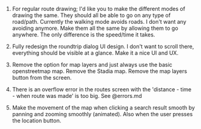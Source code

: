 1. For regular route drawing; I'd like you to make the different modes of drawing the same. They should all be able to go on any type of road/path. Currently the walking mode avoids roads. I don't want any avoiding anymore. Make them all the same by allowing them to go anywhere. The only difference is the speed/time it takes. 

2. Fully redesign the roundtrip dialog UI design. I don't want to scroll there, everything should be visible at a glance. Make it a nice UI and UX.

3. Remove the option for map layers and just always use the basic openstreetmap map. Remove the Stadia map. Remove the map layers button from the screen.

4. There is an overflow error in the routes screen with the 'distance - time - when route was made' is too big. See @errors.md

5. Make the movement of the map when clicking a search result smooth by panning and zooming smoothly (animated). Also when the user presses the location button.